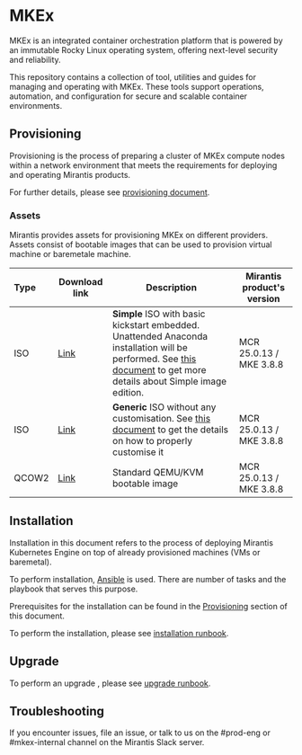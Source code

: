 # MKEx

MKEx is an integrated container orchestration platform that is powered by an immutable Rocky Linux operating system, offering next-level security and reliability.

This repository contains a collection of tool, utilities and guides for managing and operating with MKEx. These tools support operations, automation, and configuration for secure and scalable container environments.

## Provisioning

Provisioning is the process of preparing a cluster of MKEx compute nodes within a network environment that meets the requirements for deploying and operating Mirantis products.

For further details, please see [provisioning document](docs/provisioning.md).

### Assets

Mirantis provides assets for provisioning MKEx on different providers. Assets consist of bootable images that can be used to provision virtual machine or baremetale machine.

| Type  | Download link | Description | Mirantis product's version |
| :---- | ------------- | ----------- | -------------------------- |
| ISO   | [Link](https://get.mirantis.com/mkex/images/mkex-r9-bare-mcr25.0-mke3.8-simple.iso)      | **Simple** ISO with basic kickstart embedded. Unattended Anaconda installation will be performed. See [this document](docs/iso-editions.md#simple) to get more details about Simple image edition. | MCR 25.0.13 / MKE 3.8.8 |
| ISO   | [Link](https://get.mirantis.com/mkex/images/mkex-r9-bare-mcr25.0-mke3.8-generic.iso)      | **Generic** ISO without any customisation. See [this document](docs/iso-editions.md#generic-image-customisation.md) to get the details on how to properly customise it | MCR 25.0.13 / MKE 3.8.8 |
| QCOW2 | [Link](https://get.mirantis.com/mkex/images/mkex-r9-cloud-mcr25.0-mke3.8.qcow2)      | Standard QEMU/KVM bootable image | MCR 25.0.13 / MKE 3.8.8 |
## Installation

Installation in this document refers to the process of deploying Mirantis Kubernetes Engine on top of already provisioned machines (VMs or baremetal). 

To perform installation, [Ansible](https://docs.ansible.com/) is used. There are number of tasks and the playbook that serves this purpose.

Prerequisites for the installation can be found in the [Provisioning](#provisioning) section of this document.

To perform the installation, please see [installation runbook](docs/runbooks/install-mkex.md).

## Upgrade

To perform an upgrade , please see [upgrade runbook](docs/runbooks/upgrade-mkex.md).

## Troubleshooting

If you encounter issues, file an issue, or talk to us on the #prod-eng or #mkex-internal channel on the Mirantis Slack server.
